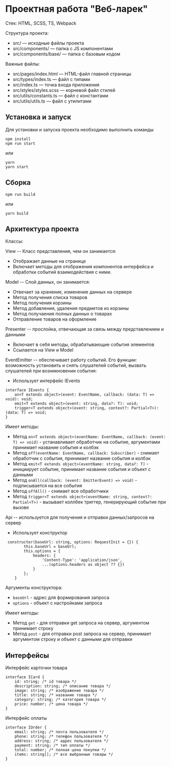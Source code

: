 # Проектная работа "Веб-ларек"

Стек: HTML, SCSS, TS, Webpack

Структура проекта:

- src/ — исходные файлы проекта
- src/components/ — папка с JS компонентами
- src/components/base/ — папка с базовым кодом

Важные файлы:

- src/pages/index.html — HTML-файл главной страницы
- src/types/index.ts — файл с типами
- src/index.ts — точка входа приложения
- src/styles/styles.scss — корневой файл стилей
- src/utils/constants.ts — файл с константами
- src/utils/utils.ts — файл с утилитами

## Установка и запуск

Для установки и запуска проекта необходимо выполнить команды

```
npm install
npm run start
```

или

```
yarn
yarn start
```

## Сборка

```
npm run build
```

или

```
yarn build
```

## Архитектура проекта

Классы:

View -- Класс представления, чем он занимается:

- Отображает данные на странице
- Включает методы для отображения компонентов интерфейса и обработки событий взаимодействия с ними.

Model -- Слой данных, он занимается:

- Отвечает за хранение, изменение данных на сервере
- Метод получения списка товаров
- Метод получения корзины
- Метод добавления, удаления предметов из корзины
- Метод получаения полных данных о товарах
- Отправление товаров на оформление

Presenter -- прослойка, отвечающая за связь между представлением и данными

- Включает в себя методы, обрабатывающие события элементов
- Ссылается на View и Model

EventEmitter -- обеспечивает работу событий. Его функции: возможность установить и снять слушателей событий, вызвать слушателей при возникновении события:

- Использует интерфейс IEvents

```
interface IEvents {
    on<T extends object>(event: EventName, callback: (data: T) => void): void;
    emit<T extends object>(event: string, data?: T): void;
    trigger<T extends object>(event: string, context?: Partial<T>): (data: T) => void;
}
```

Имеет методы:

- Метод `on<T extends object>(eventName: EventName, callback: (event: T) => void)` - устанавливает обработчик на событие, аргументами принимает название события и колбэк
- Метод `off(eventName: EventName, callback: Subscriber)` - снимает обработчик с события, принимает название события и колбэк
- Метод `emit<T extends object>(eventName: string, data?: T)` - инициирует событие, принимает название события и объект с данными
- Метод `onAll(callback: (event: EmitterEvent) => void)` - подписывается на все события
- Метод `offAll()` - снимает все обработчики
- Метод `trigger<T extends object>(eventName: string, context?: Partial<T>)` - вызывает коллбек триггер, генерирующий событие при вызове

Api -- используется для получения и отправки данных/запросов на сервер

- Использует конструктор

```
 constructor(baseUrl: string, options: RequestInit = {}) {
        this.baseUrl = baseUrl;
        this.options = {
            headers: {
                'Content-Type': 'application/json',
                ...(options.headers as object ?? {})
            }
        };
    }
```

Аргументы конструктора:

- `baseUrl` - адрес для формирования запроса
- `options` - объект с настройками запроса

Имеет методы:

- Метод `get` - для отправки get запроса на сервер, аргументом принимает строку
- Метод `post` - для отправки post запроса на сервер, принимает аргументом строку и объект с данными для отправки

## Интерфейсы

Интерфейс карточки товара

```
interface ICard {
	id: string; /* id товара */
	description: string; /* описание товара */
	image: string; /* изображение товара */
	title: string; /* название товара */
	category: string; /* категория товара */
	price: number; /* цена товара */
}

```

Интерфейс оплаты

```
interface IOrder {
	email: string; /* почта пользователя */
	phone: string; /* телефон пользователя */
	address: string; /* адрес пользователя */
	payment: string; /* тип оплаты */
	total: number; /* полная цена покупки */
	items: string[]; /* все выбранные товары */
}

```

